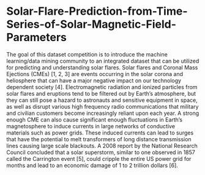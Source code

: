 # Solar-Flare-Prediction-from-Time-Series-of-Solar-Magnetic-Field-Parameters

The goal of this dataset competition is to introduce the machine learning/data mining community to an integrated dataset that can be utilized for predicting and understanding solar flares. Solar flares and Coronal Mass Ejections (CMEs) [1, 2, 3] are events occurring in the solar corona and heliosphere that can have a major negative impact on our technology dependent society [4]. Electromagnetic radiation and ionized particles from solar flares and eruptions tend to be filtered out by Earth’s atmosphere, but they can still pose a hazard to astronauts and sensitive equipment in space, as well as disrupt various high frequency radio communications that military and civilian customers become increasingly reliant upon each year. A strong enough CME can also cause significant enough fluctuations in Earth’s magnetosphere to induce currents in large networks of conductive materials such as power grids. These induced currents can lead to surges that have the potential to melt transformers of long distance transmission lines causing large scale blackouts. A 2008 report by the National Research Council concluded that a solar superstorm, similar to one observed in 1857 called the Carrington event [5], could cripple the entire US power grid for months and lead to an economic damage of 1 to 2 trillion dollars [6].
